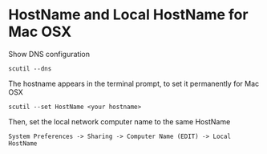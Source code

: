 # HostName and Local HostName for Mac OSX

Show DNS configuration

    scutil --dns

The hostname appears in the terminal prompt, to set it permanently for Mac OSX

    scutil --set HostName <your hostname>

Then, set the local network computer name to the same HostName

    System Preferences -> Sharing -> Computer Name (EDIT) -> Local HostName
